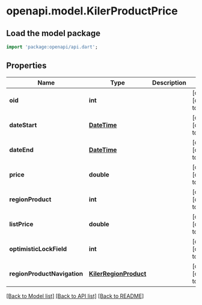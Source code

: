 # openapi.model.KilerProductPrice

## Load the model package
```dart
import 'package:openapi/api.dart';
```

## Properties
Name | Type | Description | Notes
------------ | ------------- | ------------- | -------------
**oid** | **int** |  | [optional] [default to null]
**dateStart** | [**DateTime**](DateTime.md) |  | [optional] [default to null]
**dateEnd** | [**DateTime**](DateTime.md) |  | [optional] [default to null]
**price** | **double** |  | [optional] [default to null]
**regionProduct** | **int** |  | [optional] [default to null]
**listPrice** | **double** |  | [optional] [default to null]
**optimisticLockField** | **int** |  | [optional] [default to null]
**regionProductNavigation** | [**KilerRegionProduct**](KilerRegionProduct.md) |  | [optional] [default to null]

[[Back to Model list]](../README.md#documentation-for-models) [[Back to API list]](../README.md#documentation-for-api-endpoints) [[Back to README]](../README.md)


